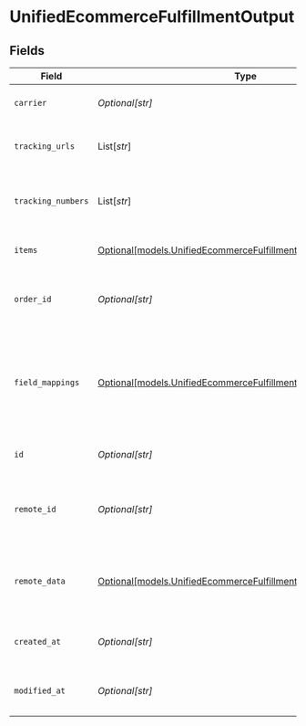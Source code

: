 # UnifiedEcommerceFulfillmentOutput


## Fields

| Field                                                                                                                          | Type                                                                                                                           | Required                                                                                                                       | Description                                                                                                                    |
| ------------------------------------------------------------------------------------------------------------------------------ | ------------------------------------------------------------------------------------------------------------------------------ | ------------------------------------------------------------------------------------------------------------------------------ | ------------------------------------------------------------------------------------------------------------------------------ |
| `carrier`                                                                                                                      | *Optional[str]*                                                                                                                | :heavy_minus_sign:                                                                                                             | The carrier of the fulfilment                                                                                                  |
| `tracking_urls`                                                                                                                | List[*str*]                                                                                                                    | :heavy_minus_sign:                                                                                                             | The tracking URLs of the fulfilment                                                                                            |
| `tracking_numbers`                                                                                                             | List[*str*]                                                                                                                    | :heavy_minus_sign:                                                                                                             | The tracking numbers of the fulfilment                                                                                         |
| `items`                                                                                                                        | [Optional[models.UnifiedEcommerceFulfillmentOutputItems]](../models/unifiedecommercefulfillmentoutputitems.md)                 | :heavy_minus_sign:                                                                                                             | The items in the fulfilment                                                                                                    |
| `order_id`                                                                                                                     | *Optional[str]*                                                                                                                | :heavy_minus_sign:                                                                                                             | The UUID of the order associated with the fulfilment                                                                           |
| `field_mappings`                                                                                                               | [Optional[models.UnifiedEcommerceFulfillmentOutputFieldMappings]](../models/unifiedecommercefulfillmentoutputfieldmappings.md) | :heavy_minus_sign:                                                                                                             | The custom field mappings of the object between the remote 3rd party & Panora                                                  |
| `id`                                                                                                                           | *Optional[str]*                                                                                                                | :heavy_minus_sign:                                                                                                             | The UUID of the fulfilment                                                                                                     |
| `remote_id`                                                                                                                    | *Optional[str]*                                                                                                                | :heavy_minus_sign:                                                                                                             | The remote ID of the fulfilment in the context of the 3rd Party                                                                |
| `remote_data`                                                                                                                  | [Optional[models.UnifiedEcommerceFulfillmentOutputRemoteData]](../models/unifiedecommercefulfillmentoutputremotedata.md)       | :heavy_minus_sign:                                                                                                             | The remote data of the customer in the context of the 3rd Party                                                                |
| `created_at`                                                                                                                   | *Optional[str]*                                                                                                                | :heavy_minus_sign:                                                                                                             | The created date of the object                                                                                                 |
| `modified_at`                                                                                                                  | *Optional[str]*                                                                                                                | :heavy_minus_sign:                                                                                                             | The modified date of the object                                                                                                |